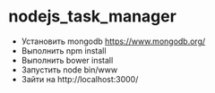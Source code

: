 # nodejs_task_manager
* Установить mongodb https://www.mongodb.org/
* Выполнить npm install 
* Выполнить bower install
* Запустить node bin/www
* Зайти на http://localhost:3000/
